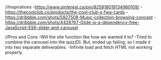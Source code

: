 //Inspirations
-https://www.pinterest.ca/pin/825918019134960109/
-https://thecoolclub.co/products/the-cool-club-x-fwa-cards
-https://dribbble.com/shots/5827508-Music-collection-browsing-concept
-https://dribbble.com/shots/4428767-Glide-js-a-dependency-free-JavaScript-ES6-slider-and-carousel

//Pros and Cons
-Will the site function like how we wanted it to?
-Tried to combine the carousel into the quiz(D). But, ended up failing, so I made it into two separate deliverables.
-Infinite load and fetch HTML not working properly. 
